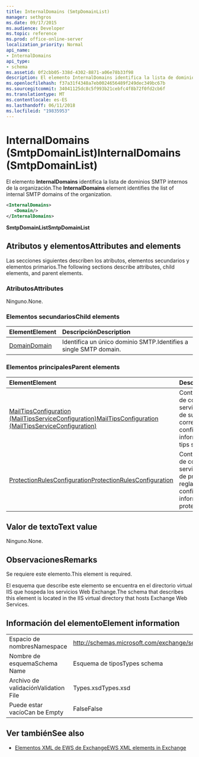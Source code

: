 ```yaml
---
title: InternalDomains (SmtpDomainList)
manager: sethgros
ms.date: 09/17/2015
ms.audience: Developer
ms.topic: reference
ms.prod: office-online-server
localization_priority: Normal
api_name:
- InternalDomains
api_type:
- schema
ms.assetid: 0f2cbb05-338d-4302-8871-a06e78b33f98
description: El elemento InternalDomains identifica la lista de dominios SMTP internos de la organización.
ms.openlocfilehash: f37a31f4348a7eb0024656489f249dec349bc67b
ms.sourcegitcommit: 34041125dc8c5f993b21cebfc4f8b72f0fd2cb6f
ms.translationtype: MT
ms.contentlocale: es-ES
ms.lasthandoff: 06/11/2018
ms.locfileid: "19835953"
---
```

# <a name="internaldomains-smtpdomainlist"></a><span data-ttu-id="afcf8-103">InternalDomains (SmtpDomainList)</span><span class="sxs-lookup"><span data-stu-id="afcf8-103">InternalDomains (SmtpDomainList)</span></span>

<span data-ttu-id="afcf8-104">El elemento **InternalDomains** identifica la lista de dominios SMTP internos de la organización.</span><span class="sxs-lookup"><span data-stu-id="afcf8-104">The **InternalDomains** element identifies the list of internal SMTP domains of the organization.</span></span> 
  
```XML
<InternalDomains>
   <Domain/>
</InternalDomains>
```

 <span data-ttu-id="afcf8-105">**SmtpDomainList**</span><span class="sxs-lookup"><span data-stu-id="afcf8-105">**SmtpDomainList**</span></span>
## <a name="attributes-and-elements"></a><span data-ttu-id="afcf8-106">Atributos y elementos</span><span class="sxs-lookup"><span data-stu-id="afcf8-106">Attributes and elements</span></span>

<span data-ttu-id="afcf8-107">Las secciones siguientes describen los atributos, elementos secundarios y elementos primarios.</span><span class="sxs-lookup"><span data-stu-id="afcf8-107">The following sections describe attributes, child elements, and parent elements.</span></span>
  
### <a name="attributes"></a><span data-ttu-id="afcf8-108">Atributos</span><span class="sxs-lookup"><span data-stu-id="afcf8-108">Attributes</span></span>

<span data-ttu-id="afcf8-109">Ninguno.</span><span class="sxs-lookup"><span data-stu-id="afcf8-109">None.</span></span>
  
### <a name="child-elements"></a><span data-ttu-id="afcf8-110">Elementos secundarios</span><span class="sxs-lookup"><span data-stu-id="afcf8-110">Child elements</span></span>

|<span data-ttu-id="afcf8-111">**Element**</span><span class="sxs-lookup"><span data-stu-id="afcf8-111">**Element**</span></span>|<span data-ttu-id="afcf8-112">**Descripción**</span><span class="sxs-lookup"><span data-stu-id="afcf8-112">**Description**</span></span>|
|:-----|:-----|
|[<span data-ttu-id="afcf8-113">Domain</span><span class="sxs-lookup"><span data-stu-id="afcf8-113">Domain</span></span>](domain.md) <br/> |<span data-ttu-id="afcf8-114">Identifica un único dominio SMTP.</span><span class="sxs-lookup"><span data-stu-id="afcf8-114">Identifies a single SMTP domain.</span></span>  <br/> |
   
### <a name="parent-elements"></a><span data-ttu-id="afcf8-115">Elementos principales</span><span class="sxs-lookup"><span data-stu-id="afcf8-115">Parent elements</span></span>

|<span data-ttu-id="afcf8-116">**Element**</span><span class="sxs-lookup"><span data-stu-id="afcf8-116">**Element**</span></span>|<span data-ttu-id="afcf8-117">**Descripción**</span><span class="sxs-lookup"><span data-stu-id="afcf8-117">**Description**</span></span>|
|:-----|:-----|
|[<span data-ttu-id="afcf8-118">MailTipsConfiguration (MailTipsServiceConfiguration)</span><span class="sxs-lookup"><span data-stu-id="afcf8-118">MailTipsConfiguration (MailTipsServiceConfiguration)</span></span>](mailtipsconfiguration-mailtipsserviceconfiguration.md) <br/> |<span data-ttu-id="afcf8-119">Contiene información de configuración de servicio para el servicio de sugerencias de correo.</span><span class="sxs-lookup"><span data-stu-id="afcf8-119">Contains service configuration information for the mail tips service.</span></span>  <br/> |
|[<span data-ttu-id="afcf8-120">ProtectionRulesConfiguration</span><span class="sxs-lookup"><span data-stu-id="afcf8-120">ProtectionRulesConfiguration</span></span>](protectionrulesconfiguration.md) <br/> |<span data-ttu-id="afcf8-121">Contiene información de configuración de servicio para el servicio de protección de las reglas.</span><span class="sxs-lookup"><span data-stu-id="afcf8-121">Contains service configuration information for the protection rules service.</span></span>  <br/> |
   
## <a name="text-value"></a><span data-ttu-id="afcf8-122">Valor de texto</span><span class="sxs-lookup"><span data-stu-id="afcf8-122">Text value</span></span>

<span data-ttu-id="afcf8-123">Ninguno.</span><span class="sxs-lookup"><span data-stu-id="afcf8-123">None.</span></span>
  
## <a name="remarks"></a><span data-ttu-id="afcf8-124">Observaciones</span><span class="sxs-lookup"><span data-stu-id="afcf8-124">Remarks</span></span>

<span data-ttu-id="afcf8-125">Se requiere este elemento.</span><span class="sxs-lookup"><span data-stu-id="afcf8-125">This element is required.</span></span> 
  
<span data-ttu-id="afcf8-126">El esquema que describe este elemento se encuentra en el directorio virtual IIS que hospeda los servicios Web Exchange.</span><span class="sxs-lookup"><span data-stu-id="afcf8-126">The schema that describes this element is located in the IIS virtual directory that hosts Exchange Web Services.</span></span>
  
## <a name="element-information"></a><span data-ttu-id="afcf8-127">Información del elemento</span><span class="sxs-lookup"><span data-stu-id="afcf8-127">Element information</span></span>

|||
|:-----|:-----|
|<span data-ttu-id="afcf8-128">Espacio de nombres</span><span class="sxs-lookup"><span data-stu-id="afcf8-128">Namespace</span></span>  <br/> |http://schemas.microsoft.com/exchange/services/2006/types  <br/> |
|<span data-ttu-id="afcf8-129">Nombre de esquema</span><span class="sxs-lookup"><span data-stu-id="afcf8-129">Schema Name</span></span>  <br/> |<span data-ttu-id="afcf8-130">Esquema de tipos</span><span class="sxs-lookup"><span data-stu-id="afcf8-130">Types schema</span></span>  <br/> |
|<span data-ttu-id="afcf8-131">Archivo de validación</span><span class="sxs-lookup"><span data-stu-id="afcf8-131">Validation File</span></span>  <br/> |<span data-ttu-id="afcf8-132">Types.xsd</span><span class="sxs-lookup"><span data-stu-id="afcf8-132">Types.xsd</span></span>  <br/> |
|<span data-ttu-id="afcf8-133">Puede estar vacío</span><span class="sxs-lookup"><span data-stu-id="afcf8-133">Can be Empty</span></span>  <br/> |<span data-ttu-id="afcf8-134">False</span><span class="sxs-lookup"><span data-stu-id="afcf8-134">False</span></span>  <br/> |
   
## <a name="see-also"></a><span data-ttu-id="afcf8-135">Ver también</span><span class="sxs-lookup"><span data-stu-id="afcf8-135">See also</span></span>



- [<span data-ttu-id="afcf8-136">Elementos XML de EWS de Exchange</span><span class="sxs-lookup"><span data-stu-id="afcf8-136">EWS XML elements in Exchange</span></span>](ews-xml-elements-in-exchange.md)

